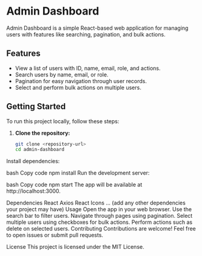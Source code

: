 # Admin Dashboard

Admin Dashboard is a simple React-based web application for managing users with features like searching, pagination, and bulk actions.

## Features

- View a list of users with ID, name, email, role, and actions.
- Search users by name, email, or role.
- Pagination for easy navigation through user records.
- Select and perform bulk actions on multiple users.

## Getting Started

To run this project locally, follow these steps:

1. **Clone the repository:**

   ```bash
   git clone <repository-url>
   cd admin-dashboard
Install dependencies:

bash
Copy code
npm install
Run the development server:

bash
Copy code
npm start
The app will be available at http://localhost:3000.

Dependencies
React
Axios
React Icons
... (add any other dependencies your project may have)
Usage
Open the app in your web browser.
Use the search bar to filter users.
Navigate through pages using pagination.
Select multiple users using checkboxes for bulk actions.
Perform actions such as delete on selected users.
Contributing
Contributions are welcome! Feel free to open issues or submit pull requests.

License
This project is licensed under the MIT License.
